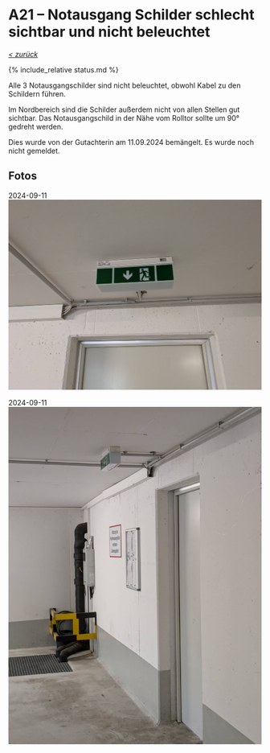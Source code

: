 # A21 &ndash; Notausgang Schilder schlecht sichtbar und nicht beleuchtet

_[&lt; zurück](../../index.md)_

{% include_relative status.md %}

Alle 3 Notausgangschilder sind nicht beleuchtet, obwohl Kabel zu den Schildern führen.

Im Nordbereich sind die Schilder außerdem nicht von allen Stellen gut sichtbar. Das Notausgangschild in der Nähe vom Rolltor sollte um 90° gedreht werden.

Dies wurde von der Gutachterin am 11.09.2024 bemängelt. Es wurde noch nicht gemeldet.

## Fotos

2024-09-11
![](20240911_081900143_small.jpg)

2024-09-11
![](20240911_081919625_small.jpg)